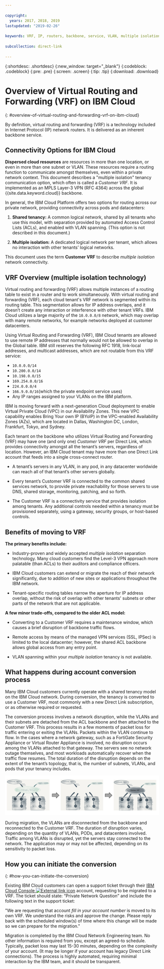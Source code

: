 ```yaml
---

copyright:
  years: 2017, 2018, 2019
lastupdated: "2019-02-26"

keywords: VRF, IP, routers, backbone, service, VLAN, multiple isolation, tenant, tenancy, datacenters, data, center, shared tenancy, private endpoint, Customer VRF, Private Network Question, support, ticket

subcollection: direct-link

---
```


{:shortdesc: .shortdesc}
{:new_window: target="_blank"}
{:codeblock: .codeblock}
{:pre: .pre}
{:screen: .screen}
{:tip: .tip}
{:download: .download}

# Overview of Virtual Routing and Forwarding (VRF) on IBM Cloud
{: #overview-of-virtual-routing-and-forwarding-vrf-on-ibm-cloud}

By definition, virtual routing and forwarding (VRF) is a technology included in Internet Protocol (IP) network routers. It is delivered as an inherent backbone service.

## Connectivity Options for IBM Cloud

**Dispersed cloud resources** are resources in more than one location, or even in more than one subnet or VLAN. These resources require a routing function to communicate amongst themselves, even within a private network context. This document describes a "multiple isolation" tenancy communication option, which often is called a _Customer VRF_. It is implemented as an MPLS Layer-3 VPN (RFC 4364) across the global {{site.data.keyword.cloud}} backbone.

In general, the IBM Cloud Platform offers two options for routing across our private network, providing connectivity across pods and datacenters:

1. **Shared tenancy:** A common logical network, shared by all tenants who use this model, with separation provided by automated Access Control Lists (ACLs), and enabled with VLAN spanning. (This option is not described in this document.)

2. **Multiple isolation:** A dedicated logical network per tenant, which allows no interaction with other tenants’ logical networks.  

This document uses the term **Customer VRF** to describe _multiple isolation_ network connectivity.

## VRF Overview (multiple isolation technology)

Virtual routing and forwarding (VRF) allows multiple instances of a routing table to exist in a router and to work simultaneously. With virtual routing and forwarding (VRF), each cloud tenant's VRF network is segmented within its routing table. This segmentation allows for IP address overlaps, and it doesn’t create any interaction or interference with other tenant VRFs. IBM Cloud utilizes a large majority of the `10.0.0.0/8` network, which may overlap with many remote networks, for example networks deployed at customer datacenters.

Using Virtual Routing and Forwarding (VRF), IBM Cloud tenants are allowed to use remote IP addresses that normally would not be allowed to overlap in the Global table. IBM still reserves the following RFC 1918, link-local addresses, and multicast addresses, which are not routable from this VRF service:

* `10.0.0.0/14`
* `10.200.0.0/14`
* `10.198.0.0/15`
* `169.254.0.0/16`
* `224.0.0.0/4`
* `166.9.0.0/16`(which the private endpoint service uses)
* Any IP ranges assigned to your VLANs on the IBM platform.

IBM is moving forward with a next-generation Cloud deployment to enable Virtual Private Cloud (VPC) in our Availability Zones. This new VPC capability enables Bring Your own IP (BYoIP) in the VPC-enabled Availability Zones (AZs), which are located in Dallas, Washington DC, London, Frankfurt, Tokyo, and Sydney.

Each tenant on the backbone who utilizes Virtual Routing and Forwarding (VRF) may have one (and only one) _Customer VRF_ per Direct Link, which provides connectivity amongst all the tenant’s servers, regardless of location. However, an IBM Cloud tenant may have more than one Direct Link account that feeds into a single cross-connect router.  

* A tenant’s servers in any VLAN, in any pod, in any datacenter worldwide can reach all of that tenant’s other servers globally.

* Every tenant’s Customer VRF is connected to the common shared services network, to provide private reachability for those servers to use DNS, shared storage, monitoring, patching, and so forth.

* The Customer VRF is a connectivity service that provides isolation among tenants. Any additional controls needed within a tenancy must be provisioned separately, using a gateway, security groups, or host-based controls.

## Benefits of moving to VRF

**The primary benefits include:**

* Industry-proven and widely accepted _multiple isolation_ separation technology. Many cloud customers find the Level-3 VPN approach more palatable (than ACLs) to their auditors and compliance officers.   

* IBM Cloud customers can extend or migrate the reach of their network significantly, due to addition of new sites or applications throughout the IBM network.

* Tenant-specific routing tables narrow the aperture for IP address overlap, without the risk of overlap with other tenants' subnets or other parts of the network that are not applicable.

**A few minor trade-offs, compared to the older ACL model:**  

* Converting to a Customer VRF requires a maintenance window, which causes a brief disruption of backbone traffic flows.

* Remote access by means of the managed VPN services (SSL, IPSec) is limited to the local datacenter; however, the shared ACL backbone allows global access from any entry point.

* VLAN spanning within your _multiple isolation_ tenancy is not available.

## What happens during account conversion process

Many IBM Cloud customers currently operate with a shared tenancy model on the IBM Cloud network. During conversion, the tenancy is converted to use a Customer VRF, most commonly with a new Direct Link subscription, or as otherwise required or requested.  

The conversion process involves a network disruption, while the VLANs and their subnets are detached from the ACL backbone and then attached to the Customer VRF. This process results in a few moments of packet loss for traffic entering or exiting the VLANs. Packets within the VLAN continue to flow. In the cases where a network gateway, such as a FortiGate Security Appliance or Virtual Router Appliance is involved, no disruption occurs among the VLANs attached to that gateway. The servers see no network outage themselves, and most workloads automatically recover when the traffic flow resumes. The total duration of the disruption depends on the extent of the tenant’s topology, that is, the number of subnets, VLANs, and pods that your tenancy includes.

![The conversion process](/images/vrf-on-ibm-cloud.png)

During migration, the VLANs are disconnected from the backbone and reconnected to the Customer VRF.  The duration of disruption varies, depending on the quantity of VLANs, PODs, and datacenters involved. Traffic among VLANs is disrupted, yet the servers stay connected to the network. The application may or may not be affected, depending on its sensitivity to packet loss.

## How you can initiate the conversion
{: #how-you-can-initiate-the-conversion}

Existing IBM Cloud customers can open a support ticket through their [IBM Cloud Console ![External link icon](../../icons/launch-glyph.svg "External link icon")]( https://control.bluemix.net/support/unifiedConsole/tickets/add) account, requesting to be migrated to a VRF. The ticket should state: “Private Network Question” and include the following text in the support ticket:

"We are requesting that account _fill in your account number_ is moved to its own VRF. We understand the risks and approve the change. Please reply back with the scheduled window(s) of time where this change will be made so we can prepare for the migration."

Migration is completed by the IBM Cloud Network Engineering team. No other information is required from you, except an agreed-to schedule. Typically, packet loss may last 15-30 minutes, depending on the complexity of your account. (It may be longer if your account has legacy Direct Link connections). The process is highly automated, requiring minimal interaction by the IBM team, and it should be transparent.
